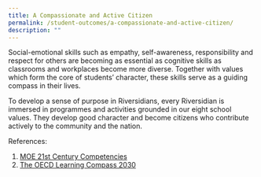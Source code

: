 ```yaml
---
title: A Compassionate and Active Citizen
permalink: /student-outcomes/a-compassionate-and-active-citizen/
description: ""
---
```

Social-emotional skills such as empathy, self-awareness, responsibility and respect for others are becoming as essential as cognitive skills as classrooms and workplaces become more diverse. Together with values which form the core of students’ character, these skills serve as a guiding compass in their lives. 

  

To develop a sense of purpose in Riversidians, every Riversidian is immersed in programmes and activities grounded in our eight school values. They develop good character and become citizens who contribute actively to the community and the nation.

  

References:

1.  [MOE 21st Century Competencies](https://www.moe.gov.sg/education-in-sg/21st-century-competencies#:~:text=21st%20Century%20Competencies%20for%20a,Communication%2C%20Collaboration%20and%20Information%20Skills) 
2.  [The OECD Learning Compass 2030](https://www.oecd.org/education/2030-project/teaching-and-learning/learning/learning-compass-2030/)